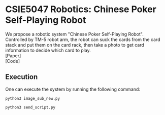 # CSIE5047 Robotics: Chinese Poker Self-Playing Robot
We propose a robotic system "Chinese Poker Self-Playing Robot". Controlled by TM-5 robot arm, the robot can suck the cards from the card stack and put them on the card rack, then take a photo to get card information to decide which card to play.  
[Paper]  
[Code]  

## Execution
One can execute the system by running the following command:
```
python3 image_sub_new.py

python3 send_script.py
```
